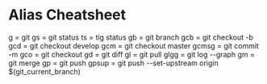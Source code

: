 # Alias Cheatsheet

g = git
gs = git status
ts = tig status
gb = git branch
gcb = git checkout -b
gcd = git checkout develop
gcm = git checkout master
gcmsg = git commit -m
gco = git checkout
gd = git diff
gl = git pull
glgg = git log --graph
gm = git merge
gp = git push
gpsup = git push --set-upstream origin $(git_current_branch)